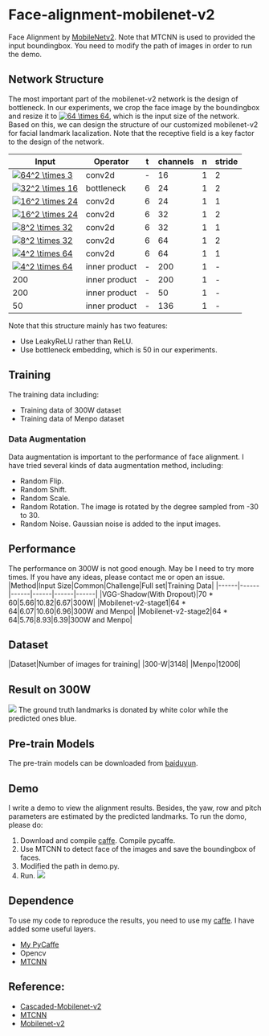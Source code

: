 # Face-alignment-mobilenet-v2
Face Alignment by [MobileNetv2](https://arxiv.org/abs/1801.04381). Note that MTCNN is used to provided the input boundingbox. You need to modify the path of images in order to run the demo. 

## Network Structure
The most important part of the mobilenet-v2 network is the design of bottleneck. In our experiments, we crop the face image by the boundingbox and resize it to <a href="https://www.codecogs.com/eqnedit.php?latex=64&space;\times&space;64" target="_blank"><img src="https://latex.codecogs.com/gif.latex?64&space;\times&space;64" title="64 \times 64" /></a>, which is the input size of the network. Based on this, we can design the structure of our customized mobilenet-v2 for facial landmark lacalization. Note that the receptive field is a key factor to the design of the network.

|Input|Operator|t|channels|n|stride|
|------|------|------|------|------|------|
|<a href="https://www.codecogs.com/eqnedit.php?latex=64^2&space;\times&space;3" target="_blank"><img src="https://latex.codecogs.com/gif.latex?64^2&space;\times&space;3" title="64^2 \times 3" /></a>|conv2d|-|16|1|2|
|<a href="https://www.codecogs.com/eqnedit.php?latex=32^2&space;\times&space;16" target="_blank"><img src="https://latex.codecogs.com/gif.latex?32^2&space;\times&space;16" title="32^2 \times 16" /></a>|bottleneck|6|24|1|2|
|<a href="https://www.codecogs.com/eqnedit.php?latex=16^2&space;\times&space;24" target="_blank"><img src="https://latex.codecogs.com/gif.latex?16^2&space;\times&space;24" title="16^2 \times 24" /></a>|conv2d|6|24|1|1|
|<a href="https://www.codecogs.com/eqnedit.php?latex=16^2&space;\times&space;24" target="_blank"><img src="https://latex.codecogs.com/gif.latex?16^2&space;\times&space;24" title="16^2 \times 24" /></a>|conv2d|6|32|1|2|
|<a href="https://www.codecogs.com/eqnedit.php?latex=8^2&space;\times&space;32" target="_blank"><img src="https://latex.codecogs.com/gif.latex?8^2&space;\times&space;32" title="8^2 \times 32" /></a>|conv2d|6|32|1|1|
|<a href="https://www.codecogs.com/eqnedit.php?latex=8^2&space;\times&space;32" target="_blank"><img src="https://latex.codecogs.com/gif.latex?8^2&space;\times&space;32" title="8^2 \times 32" /></a>|conv2d|6|64|1|2|
|<a href="https://www.codecogs.com/eqnedit.php?latex=4^2&space;\times&space;64" target="_blank"><img src="https://latex.codecogs.com/gif.latex?4^2&space;\times&space;64" title="4^2 \times 64" /></a>|conv2d|6|64|1|1|
|<a href="https://www.codecogs.com/eqnedit.php?latex=4^2&space;\times&space;64" target="_blank"><img src="https://latex.codecogs.com/gif.latex?4^2&space;\times&space;64" title="4^2 \times 64" /></a>|inner product|-|200|1|-|
|200|inner product|-|200|1|-|
|200|inner product|-|50|1|-|
|50|inner product|-|136|1|-|

Note that this structure mainly has two features:
 - Use LeakyReLU rather than ReLU.
 - Use bottleneck embedding, which is 50 in our experiments.

## Training
The training data including:
- Training data of 300W dataset
- Training data of Menpo dataset
### Data Augmentation
Data augmentation is important to the performance of face alignment. I have tried several kinds of data augmentation method, including:
- Random Flip.
- Random Shift.
- Random Scale. 
- Random Rotation. The image is rotated by the degree sampled from -30 to 30.
- Random Noise. Gaussian noise is added to the input images.

## Performance
The performance on 300W is not good enough. May be I need to try more times. If you have any ideas, please contact me or open an issue.
|Method|Input Size|Common|Challenge|Full set|Training Data|
|------|------|------|------|------|------|
|VGG-Shadow(With Dropout)|70 * 60|5.66|10.82|6.67|300W|
|Mobilenet-v2-stage1|64 * 64|6.07|10.60|6.96|300W and Menpo|
|Mobilenet-v2-stage2|64 * 64|5.76|8.93|6.39|300W and Menpo|

## Dataset
|Dataset|Number of images for training|
|300-W|3148|
|Menpo|12006|

## Result on 300W
![](https://github.com/goodluckcwl/DeepAlignment/raw/master/sample.jpg)
The ground truth landmarks is donated by white color while the predicted ones blue.

## Pre-train Models
The pre-train models can be downloaded from [baiduyun](https://pan.baidu.com/s/1wYycQbmz3CxBQw9KgJkxEA).

## Demo
I write a demo to view the alignment results. Besides, the yaw, row and pitch parameters are estimated by the predicted landmarks.
To run the domo, please do:
1. Download and compile [caffe](https://github.com/goodluckcwl/custom-caffe). Compile pycaffe.
2. Use MTCNN to detect face of the images and save the boundingbox of faces.
3. Modified the path in demo.py.
4. Run.
![](https://github.com/goodluckcwl/DeepAlignment/raw/master/demo.png)

## Dependence
To use my code to reproduce the results, you need to use my [caffe](https://github.com/goodluckcwl/custom-caffe). I have added some useful layers.
- [My PyCaffe](https://github.com/goodluckcwl/custom-caffe)
- Opencv
- [MTCNN](https://github.com/kpzhang93/MTCNN_face_detection_alignment)


## Reference:
- [Cascaded-Mobilenet-v2](https://github.com/tensor-yu/cascaded_mobilenet-v2)
- [MTCNN](https://github.com/kpzhang93/MTCNN_face_detection_alignment)
- [Mobilenet-v2](https://arxiv.org/abs/1801.04381)
